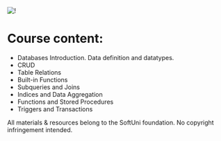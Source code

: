 ![!](https://user-images.githubusercontent.com/75258625/155233844-a874db91-d57e-416c-be9c-b5a402cdf0cf.png)

# Course content:

* Databases Introduction. Data definition and datatypes.
* CRUD
* Table Relations
* Built-in Functions
* Subqueries and Joins
* Indices and Data Aggregation
* Functions and Stored Procedures
* Triggers and Transactions


All materials & resources belong to the SoftUni foundation. No copyright infringement intended.
